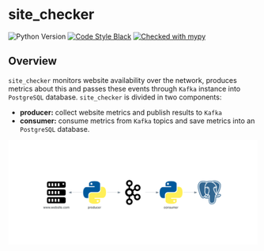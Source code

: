 # site_checker
![Python Version](https://img.shields.io/badge/Python-3.7-blue)
[![Code Style Black](https://img.shields.io/badge/code%20style-black-000000.svg)](https://github.com/ambv/black/)
[![Checked with mypy](http://www.mypy-lang.org/static/mypy_badge.svg)](http://mypy-lang.org/)

## Overview

`site_checker` monitors website availability over the
network, produces metrics about this and passes these events through `Kafka` instance into `PostgreSQL` database.
`site_checker` is divided in two components:

- **producer:** collect website metrics and publish results to `Kafka`
- **consumer:** consume metrics from `Kafka` topics and save metrics into an `PostgreSQL` database.

![architecture diagram](docs/site_checker_architecture.png)
